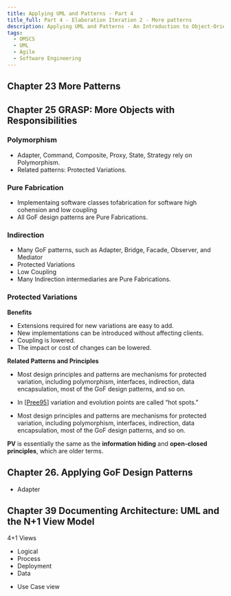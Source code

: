 ```yaml
---
title: Applying UML and Patterns - Part 4
title_full: Part 4 - Elaboration Iteration 2 - More patterns
description: Applying UML and Patterns - An Introduction to Object-Oriented Analysis and Design and Iterative Development, Third Edition
tags:
  - OMSCS
  - UML
  - Agile
  - Software Engineering
---
```


## Chapter 23 More Patterns

## Chapter 25 GRASP: More Objects with Responsibilities

### Polymorphism

* Adapter, Command, Composite, Proxy, State, Strategy rely on Polymorphism.
* Related patterns: Protected Variations.

### Pure Fabrication

* Implementaing software classes tofabrication for software high cohension and low coupling
* All GoF design patterns are Pure Fabrications.

### Indirection

* Many GoF patterns, such as Adapter, Bridge, Facade, Observer, and Mediator
* Protected Variations
* Low Coupling
* Many Indirection intermediaries are Pure Fabrications.

### Protected Variations

**Benefits**

- Extensions required for new variations are easy to add.
- New implementations can be introduced without affecting clients.
- Coupling is lowered.
- The impact or cost of changes can be lowered.

**Related Patterns and Principles**

- Most design principles and patterns are mechanisms for protected variation, including polymorphism, interfaces, indirection, data encapsulation, most of the GoF design patterns, and so on.
- In [[Pree95](https://learning.oreilly.com/library/view/applying-uml-and/0131489062/bi01.html#biblio01entry104)] variation and evolution points are called “hot spots.”

- Most design principles and patterns are mechanisms for protected variation, including polymorphism, interfaces, indirection, data encapsulation, most of the GoF design patterns, and so on.

**PV** is essentially the same as the **information hiding** and **open-closed principles**, which are older terms. 

## Chapter 26. Applying GoF Design Patterns

* Adapter

## Chapter 39 Documenting Architecture: UML and the N+1 View Model

4+1 Views
- Logical
- Process
- Deployment
- Data

+ Use Case view

